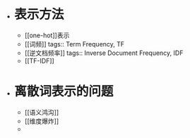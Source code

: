 - # 表示方法
	- [[one-hot]]表示
	- [[词频]]
	  tags:: Term Frequency, TF
	- [[逆文档频率]]
	  tags:: Inverse Document Frequency, IDF
	- [[TF-IDF]]
- # 离散词表示的问题
	- [[语义鸿沟]]
	- [[维度爆炸]]
	-